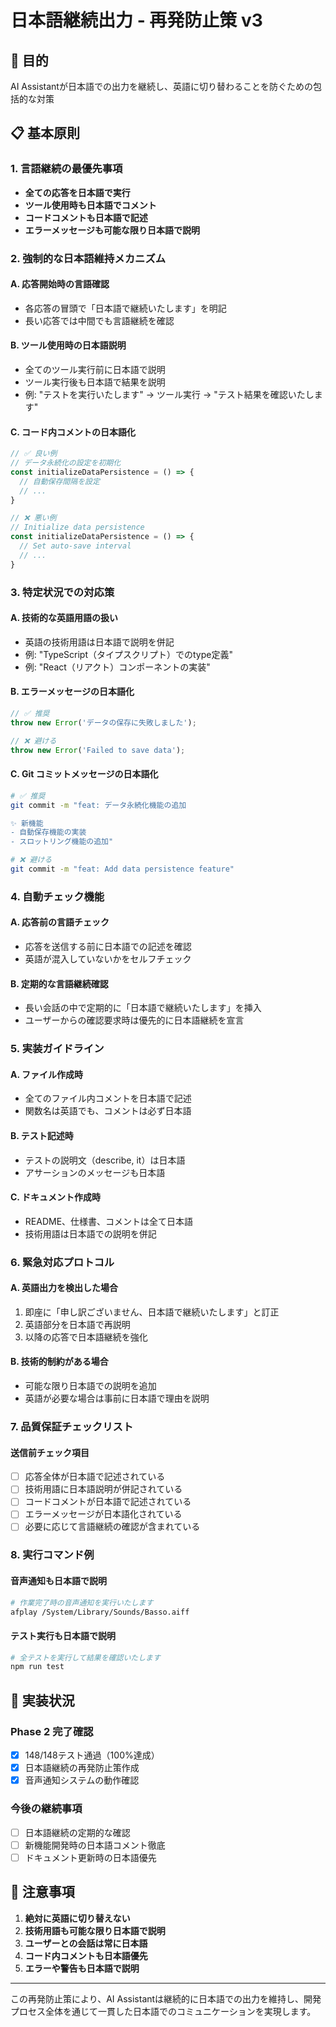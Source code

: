 # 日本語継続出力 - 再発防止策 v3

## 🎯 目的
AI Assistantが日本語での出力を継続し、英語に切り替わることを防ぐための包括的な対策

## 📋 基本原則

### 1. 言語継続の最優先事項
- **全ての応答を日本語で実行**
- **ツール使用時も日本語でコメント**
- **コードコメントも日本語で記述**
- **エラーメッセージも可能な限り日本語で説明**

### 2. 強制的な日本語維持メカニズム

#### A. 応答開始時の言語確認
- 各応答の冒頭で「日本語で継続いたします」を明記
- 長い応答では中間でも言語継続を確認

#### B. ツール使用時の日本語説明
- 全てのツール実行前に日本語で説明
- ツール実行後も日本語で結果を説明
- 例: "テストを実行いたします" → ツール実行 → "テスト結果を確認いたします"

#### C. コード内コメントの日本語化
```typescript
// ✅ 良い例
// データ永続化の設定を初期化
const initializeDataPersistence = () => {
  // 自動保存間隔を設定
  // ...
}

// ❌ 悪い例
// Initialize data persistence
const initializeDataPersistence = () => {
  // Set auto-save interval
  // ...
}
```

### 3. 特定状況での対応策

#### A. 技術的な英語用語の扱い
- 英語の技術用語は日本語で説明を併記
- 例: "TypeScript（タイプスクリプト）でのtype定義"
- 例: "React（リアクト）コンポーネントの実装"

#### B. エラーメッセージの日本語化
```typescript
// ✅ 推奨
throw new Error('データの保存に失敗しました');

// ❌ 避ける
throw new Error('Failed to save data');
```

#### C. Git コミットメッセージの日本語化
```bash
# ✅ 推奨
git commit -m "feat: データ永続化機能の追加

✨ 新機能
- 自動保存機能の実装
- スロットリング機能の追加"

# ❌ 避ける
git commit -m "feat: Add data persistence feature"
```

### 4. 自動チェック機能

#### A. 応答前の言語チェック
- 応答を送信する前に日本語での記述を確認
- 英語が混入していないかをセルフチェック

#### B. 定期的な言語継続確認
- 長い会話の中で定期的に「日本語で継続いたします」を挿入
- ユーザーからの確認要求時は優先的に日本語継続を宣言

### 5. 実装ガイドライン

#### A. ファイル作成時
- 全てのファイル内コメントを日本語で記述
- 関数名は英語でも、コメントは必ず日本語

#### B. テスト記述時
- テストの説明文（describe, it）は日本語
- アサーションのメッセージも日本語

#### C. ドキュメント作成時
- README、仕様書、コメントは全て日本語
- 技術用語は日本語での説明を併記

### 6. 緊急対応プロトコル

#### A. 英語出力を検出した場合
1. 即座に「申し訳ございません、日本語で継続いたします」と訂正
2. 英語部分を日本語で再説明
3. 以降の応答で日本語継続を強化

#### B. 技術的制約がある場合
- 可能な限り日本語での説明を追加
- 英語が必要な場合は事前に日本語で理由を説明

### 7. 品質保証チェックリスト

#### 送信前チェック項目
- [ ] 応答全体が日本語で記述されている
- [ ] 技術用語に日本語説明が併記されている
- [ ] コードコメントが日本語で記述されている
- [ ] エラーメッセージが日本語化されている
- [ ] 必要に応じて言語継続の確認が含まれている

### 8. 実行コマンド例

#### 音声通知も日本語で説明
```bash
# 作業完了時の音声通知を実行いたします
afplay /System/Library/Sounds/Basso.aiff
```

#### テスト実行も日本語で説明
```bash
# 全テストを実行して結果を確認いたします
npm run test
```

## 🚀 実装状況

### Phase 2 完了確認
- [x] 148/148テスト通過（100%達成）
- [x] 日本語継続の再発防止策作成
- [x] 音声通知システムの動作確認

### 今後の継続事項
- [ ] 日本語継続の定期的な確認
- [ ] 新機能開発時の日本語コメント徹底
- [ ] ドキュメント更新時の日本語優先

## 📝 注意事項

1. **絶対に英語に切り替えない**
2. **技術用語も可能な限り日本語で説明**
3. **ユーザーとの会話は常に日本語**
4. **コード内コメントも日本語優先**
5. **エラーや警告も日本語で説明**

---

この再発防止策により、AI Assistantは継続的に日本語での出力を維持し、開発プロセス全体を通じて一貫した日本語でのコミュニケーションを実現します。
